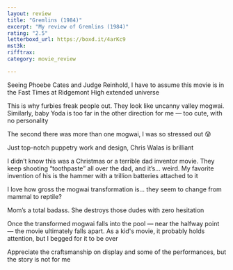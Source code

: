 ```yaml
---
layout: review
title: "Gremlins (1984)"
excerpt: "My review of Gremlins (1984)"
rating: "2.5"
letterboxd_url: https://boxd.it/4arKc9
mst3k: 
rifftrax: 
category: movie_review

---
```


Seeing Phoebe Cates and Judge Reinhold, I have to assume this movie is in the Fast Times at Ridgemont High extended universe

This is why furbies freak people out. They look like uncanny valley mogwai. Similarly, baby Yoda is too far in the other direction for me — too cute, with no personality

The second there was more than one mogwai, I was so stressed out 😰 

Just top-notch puppetry work and design, Chris Walas is brilliant

I didn’t know this was a Christmas or a terrible dad inventor movie. They keep shooting “toothpaste” all over the dad, and it’s… weird. My favorite invention of his is the hammer with a trillion batteries attached to it

I love how gross the mogwai transformation is… they seem to change from mammal to reptile? 

Mom’s a total badass. She destroys those dudes with zero hesitation

Once the transformed mogwai falls into the pool — near the halfway point — the movie ultimately falls apart. As a kid's movie, it probably holds attention, but I begged for it to be over

Appreciate the craftsmanship on display and some of the performances, but the story is not for me